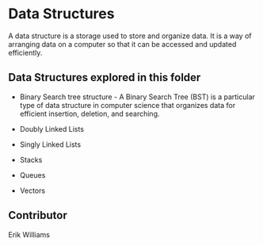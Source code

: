 # Data Structures

A data structure is a storage used to store and organize data. It is a way of arranging data on a computer so that it can be accessed and updated efficiently.

## Data Structures explored in this folder

- Binary Search tree structure - A Binary Search Tree (BST) is a particular type of data structure in computer science that organizes data for efficient insertion, deletion, and searching.

- Doubly Linked Lists

- Singly Linked Lists

- Stacks

- Queues

- Vectors

## Contributor

Erik Williams
